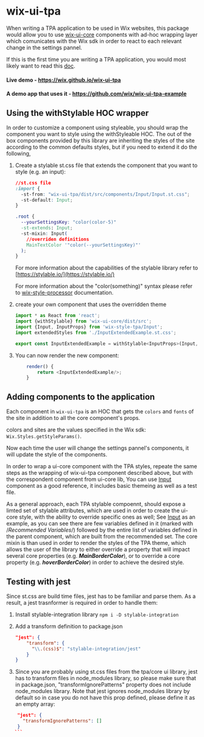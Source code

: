 # wix-ui-tpa

When writing a TPA application to be used in Wix websites, this package would allow you to use [wix-ui-core](https://github.com/wix/wix-ui/tree/master/packages/wix-ui-core) components with ad-hoc wrapping layer which comunicates with the Wix sdk in order to react to each relevant change in the settings pannel.

If this is the first time you are writing a TPA application, you would most likely want to read this [doc](https://dev.wix.com/).

#### Live demo - https://wix.github.io/wix-ui-tpa
#### A demo app that uses it - https://github.com/wix/wix-ui-tpa-example

## Using the withStylable HOC wrapper

In order to customize a component using styleable, you should wrap the component you want to style using the withStyleable HOC.
The out of the box components provided by this library are inheriting the styles of the site according to the common defaults styles, but if you need to extend it do the following,

1. Create a stylable st.css file that extends the component that you want to style (e.g. an input):
    ```css
    //st.css file
    :import {
      -st-from: "wix-ui-tpa/dist/src/components/Input/Input.st.css";
      -st-default: Input;
    }

    .root {
      --yourSettingsKey: "color(color-5)"
      -st-extends: Input;
      -st-mixin: Input(
        //overriden definitions
        MainTextColor '"color(--yourSettingsKey)"'
      );
    }
    ```
    For more information about the capabilities of the stylable library refer to [https://stylable.io/](https://stylable.io/)
    
    For more information about the "color(something)" syntax please refer to [wix-style-processor](https://github.com/wix/wix-style-processor) documentation.


2. create your own component that uses the overridden theme
    ``` javascript
    import * as React from 'react';
    import {withStylable} from 'wix-ui-core/dist/src';
    import {Input, InputProps} from 'wix-style-tpa/Input';
    import extendedStyles from './InputExtendedExample.st.css';

    export const InputExtendedExample = withStylable<InputProps>(Input, extendedStyles, () => null);
    ```

3. You can now render the new component:
    ``` javascript
        render() {
            return <InputExtendedExample/>;
        }
    ```

## Adding components to the application

Each component in `wix-ui-tpa` is an HOC that gets the `colors` and `fonts` of the site in addition to all the core component's props.

colors and sites are the values specified in the Wix sdk: `Wix.Styles.getStyleParams()`.

Now each time the user will change the settings pannel's components, it will update the style of the components.

In order to wrap a ui-core component with the TPA styles, repeate the same steps as the wrapping of wix-ui-tpa component described above, but with the correspondent component from ui-core lib,
You can use [Input](./src/components/Input/index.tsx) component as a good reference, it includes basic themeing as well as a test file.

As a general approach, each TPA stylable compoennt, should expose a limted set of stylable attributes, which are used in order to create the ui-core style, with the ability to override specific ones as well;
See [Input](./src/components/Input/Input.st.css) as an example, as you can see there are few variables defined in it (marked with /*Recommended Variables*/) followed by the entire list of variables defined in the parent component, which are built from the recommended set. The core mixin is than used in order to render the styles of the TPA theme, which allows the user of the library to either override a property that will impact several core properties (e.g. ***MainBorderColor***), or to override a core property (e.g. ***hoverBorderColor***) in order to achieve the desired style.

## Testing with jest
Since st.css are build time files, jest has to be familiar and parse them.
As a result, a jest trasnformer is required in order to handle them:

1. Install stylable-integration library
    ```npm i -D stylable-integration```
2. Add a transform definition to package.json
    ``` json
    "jest": {
        "transform": {
          "\\.(css)$": "stylable-integration/jest"
        }
    }
    ```

3. Since you are probably using st.css files from the tpa/core ui library, jest has to transform files in node_modules library, so please make sure that in package.json, "transformIgnorePatterns" property does not include node_modules library.
  Note that jest ignores node_modules library by default so in case you do not have this prop defined, please define it as an empty array:
  ``` json
      "jest": {
        "transformIgnorePatterns": []
      }
     ```

